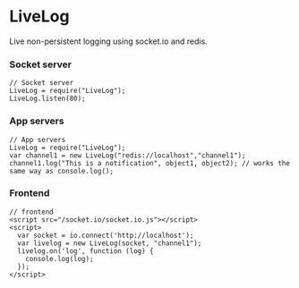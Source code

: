 # LiveLog

Live non-persistent logging using socket.io and redis.


### Socket server

    // Socket server
    LiveLog = require("LiveLog");
    LiveLog.listen(80);

### App servers
    // App servers
    LiveLog = require("LiveLog");
    var channel1 = new LiveLog("redis://localhost","channel1");
    channel1.log("This is a notification", object1, object2); // works the same way as console.log();


### Frontend
    // frontend
    <script src="/socket.io/socket.io.js"></script>
    <script>
      var socket = io.connect('http://localhost');
      var livelog = new LiveLog(socket, "channel1");
      livelog.on('log', function (log) {
        console.log(log);
      });
    </script>

